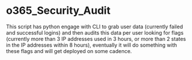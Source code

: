 # o365_Security_Audit

This script has python engage with CLI to grab user data (currently failed and successful logins) and then audits this data per user looking for flags (currently more than 3 IP addresses used in 3 hours, or more than 2 states in the IP addresses within 8 hours), eventually it will do something with these flags and will get deployed on some cadence.
